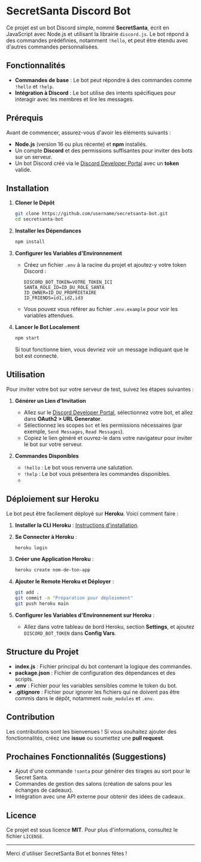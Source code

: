 # SecretSanta Discord Bot

Ce projet est un bot Discord simple, nommé **SecretSanta**, écrit en JavaScript avec Node.js et utilisant la librairie `discord.js`. Le bot répond à des commandes prédéfinies, notamment `!hello`, et peut être étendu avec d'autres commandes personnalisées.

## Fonctionnalités
- **Commandes de base** : Le bot peut répondre à des commandes comme `!hello` et `!help`.
- **Intégration à Discord** : Le bot utilise des intents spécifiques pour interagir avec les membres et lire les messages.

## Prérequis

Avant de commencer, assurez-vous d'avoir les éléments suivants :
- **Node.js** (version 16 ou plus récente) et **npm** installés.
- Un compte **Discord** et des permissions suffisantes pour inviter des bots sur un serveur.
- Un bot Discord créé via le [Discord Developer Portal](https://discord.com/developers/applications) avec un **token** valide.

## Installation

1. **Cloner le Dépôt**
   ```sh
   git clone https://github.com/username/secretsanta-bot.git
   cd secretsanta-bot
   ```

2. **Installer les Dépendances**
   ```sh
   npm install
   ```

3. **Configurer les Variables d'Environnement**
   - Créez un fichier `.env` à la racine du projet et ajoutez-y votre token Discord :
     ```env
     DISCORD_BOT_TOKEN=VOTRE_TOKEN_ICI
     SANTA_ROLE_ID=ID_DU_ROLE_SANTA
     ID_OWNER=ID_DU_PROPRIETAIRE
     ID_FRIENDS=id1,id2,id3
     ```
   - Vous pouvez vous référer au fichier `.env.example` pour voir les variables attendues.

4. **Lancer le Bot Localement**
   ```sh
   npm start
   ```
   Si tout fonctionne bien, vous devriez voir un message indiquant que le bot est connecté.

## Utilisation

Pour inviter votre bot sur votre serveur de test, suivez les étapes suivantes :

1. **Générer un Lien d'Invitation**
   - Allez sur le [Discord Developer Portal](https://discord.com/developers/applications), sélectionnez votre bot, et allez dans **OAuth2 > URL Generator**.
   - Sélectionnez les scopes `bot` et les permissions nécessaires (par exemple, `Send Messages`, `Read Messages`).
   - Copiez le lien généré et ouvrez-le dans votre navigateur pour inviter le bot sur votre serveur.

2. **Commandes Disponibles**
   - `!hello` : Le bot vous renverra une salutation.
   - `!help` : Le bot vous présentera les commandes disponibles.
   - 

## Déploiement sur Heroku

Le bot peut être facilement déployé sur **Heroku**. Voici comment faire :

1. **Installer la CLI Heroku** :
   [Instructions d'installation](https://devcenter.heroku.com/articles/heroku-cli).
   
2. **Se Connecter à Heroku** :
   ```sh
   heroku login
   ```

3. **Créer une Application Heroku** :
   ```sh
   heroku create nom-de-ton-app
   ```

4. **Ajouter le Remote Heroku et Déployer** :
   ```sh
   git add .
   git commit -m "Préparation pour déploiement"
   git push heroku main
   ```

5. **Configurer les Variables d'Environnement sur Heroku** :
   - Allez dans votre tableau de bord Heroku, section **Settings**, et ajoutez `DISCORD_BOT_TOKEN` dans **Config Vars**.

## Structure du Projet
- **index.js** : Fichier principal du bot contenant la logique des commandes.
- **package.json** : Fichier de configuration des dépendances et des scripts.
- **.env** : Fichier pour les variables sensibles comme le token du bot.
- **.gitignore** : Fichier pour ignorer les fichiers qui ne doivent pas être commis dans le dépôt, notamment `node_modules` et `.env`.

## Contribution
Les contributions sont les bienvenues ! Si vous souhaitez ajouter des fonctionnalités, créez une **issue** ou soumettez une **pull request**.

## Prochaines Fonctionnalités (Suggestions)
- Ajout d'une commande `!santa` pour générer des tirages au sort pour le Secret Santa.
- Commandes de gestion des salons (création de salons pour les échanges de cadeaux).
- Intégration avec une API externe pour obtenir des idées de cadeaux.

## Licence
Ce projet est sous licence **MIT**. Pour plus d'informations, consultez le fichier `LICENSE`.

---
Merci d'utiliser SecretSanta Bot et bonnes fêtes !

